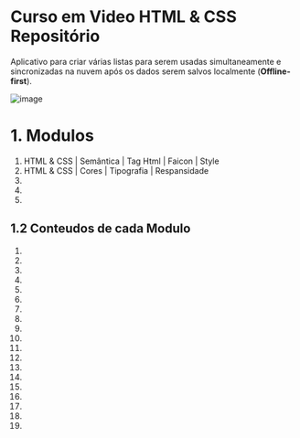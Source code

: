 # Curso em Video HTML & CSS Repositório

Aplicativo para criar várias listas para serem usadas simultaneamente e sincronizadas na nuvem após os dados serem salvos localmente (**Offline-first**).

![image](app.png)

# 1. Modulos

1. HTML & CSS | Semântica | Tag Html | Faicon | Style
2. HTML & CSS | Cores | Tipografia | Respansidade
3.
4.
5.

## 1.2 Conteudos de cada Modulo

1. 
2.
3.
4.
5.
6.
7.
8. 
9. 
10.
11.
12.
13.
14. 
15. 
16.
17. 
18. 
19.
